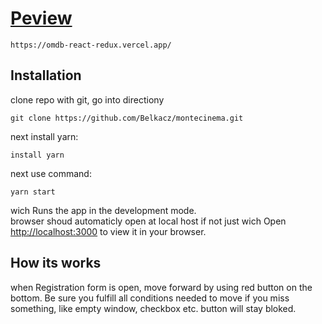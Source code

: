 # [Peview](https://omdb-react-redux.vercel.app/)

```
https://omdb-react-redux.vercel.app/
```

## Installation

clone repo with git, go into directiony
```
git clone https://github.com/Belkacz/montecinema.git
```
next install yarn:
```
install yarn
```
next use command:
```
yarn start
```
wich
Runs the app in the development mode.\
browser shoud automaticly open at local host if not just wich
Open [http://localhost:3000](http://localhost:3000) to view it in your browser.

## How its works
when Registration form is open, move forward by using red button on the bottom.
Be sure you fulfill all conditions needed to move if you miss something, like empty window, checkbox etc. button will stay bloked.

